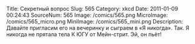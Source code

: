 Title: Секретный вопрос 
Slug: 565 
Category: xkcd 
Date: 2011-01-09 00:24:43 
SourceNum: 565 
Image: /comics/565.png 
MicroImage: /comics/565_micro.png 
MiniImage: /comics/565_mini.png 
Description: Давайте пригласим его на вечеринку и сыграем в «Я никогда». Так. Я никогда не прятала тела К ЮГУ от Мейн-стрит. Эй, он пьёт! 

